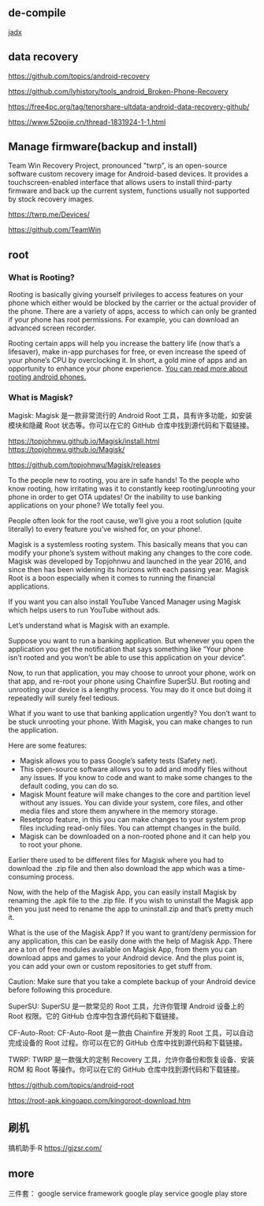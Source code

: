 
## de-compile
[jadx](https://github.com/skylot/jadx/releases)

## data recovery

https://github.com/topics/android-recovery

https://github.com/lyhistory/tools_android_Broken-Phone-Recovery

https://free4pc.org/tag/tenorshare-ultdata-android-data-recovery-github/

https://www.52pojie.cn/thread-1831924-1-1.html

## Manage firmware(backup and install)

Team Win Recovery Project, pronounced "twrp", is an open-source software custom recovery image for Android-based devices. It provides a touchscreen-enabled interface that allows users to install third-party firmware and back up the current system, functions usually not supported by stock recovery images.

https://twrp.me/Devices/

https://github.com/TeamWin

## root

### What is Rooting?
Rooting is basically giving yourself privileges to access features on your phone which either would be blocked by the carrier or the actual provider of the phone. There are a variety of apps, access to which can only be granted if your phone has root permissions. For example, you can download an advanced screen recorder.


Rooting certain apps will help you increase the battery life (now that’s a lifesaver), make in-app purchases for free, or even increase the speed of your phone’s CPU by overclocking it. In short, a gold mine of apps and an opportunity to enhance your phone experience. [You can read more about rooting android phones.](https://www.bullguard.com/bullguard-security-center/mobile-security/mobile-threats/android-rooting-risks.aspx)


### What is Magisk?
Magisk: Magisk 是一款非常流行的 Android Root 工具，具有许多功能，如安装模块和隐藏 Root 状态等。你可以在它的 GitHub 仓库中找到源代码和下载链接。

https://topjohnwu.github.io/Magisk/install.html
https://topjohnwu.github.io/Magisk/

https://github.com/topjohnwu/Magisk/releases

To the people new to rooting, you are in safe hands! To the people who know rooting, how irritating was it to constantly keep rooting/unrooting your phone in order to get OTA updates! Or the inability to use banking applications on your phone? We totally feel you.

People often look for the root cause, we’ll give you a root solution (quite literally) to every feature you’ve wished for, on your phone!.


Magisk is a systemless rooting system. This basically means that you can modify your phone’s system without making any changes to the core code. Magisk was developed by Topjohnwu and launched in the year 2016, and since then has been widening its horizons with each passing year. Magisk Root is a boon especially when it comes to running the financial applications.

If you want you can also install YouTube Vanced Manager using Magisk which helps users to run YouTube without ads.

Let’s understand what is Magisk with an example.

Suppose you want to run a banking application. But whenever you open the application you get the notification that says something like “Your phone isn’t rooted and you won’t be able to use this application on your device”.

Now, to run that application, you may choose to unroot your phone, work on that app, and re-root your phone using Chainfire SuperSU. But rooting and unrooting your device is a lengthy process. You may do it once but doing it repeatedly will surely feel tedious.

What if you want to use that banking application urgently? You don’t want to be stuck unrooting your phone. With Magisk, you can make changes to run the application.

Here are some features:

+ Magisk allows you to pass Google’s safety tests (Safety net).
+ This open-source software allows you to add and modify files without any issues. If you know to code and want to make some changes to the default coding, you can do so.
+ Magisk Mount feature will make changes to the core and partition level without any issues. You can divide your system, core files, and other media files and store them anywhere in the memory storage.
+ Resetprop feature, in this you can make changes to your system prop files including read-only files. You can attempt changes in the build.
+ Magisk can be downloaded on a non-rooted phone and it can help you to root your phone.


Earlier there used to be different files for Magisk where you had to download the .zip file and then also download the app which was a time-consuming process.

Now, with the help of the Magisk App, you can easily install Magisk by renaming the .apk file to the .zip file. If you wish to uninstall the Magisk app then you just need to rename the app to uninstall.zip and that’s pretty much it.


What is the use of the Magisk App?
If you want to grant/deny permission for any application, this can be easily done with the help of Magisk App. There are a ton of free modules available on Magisk App, from them you can download apps and games to your Android device. And the plus point is, you can add your own or custom repositories to get stuff from.

Caution: Make sure that you take a complete backup of your Android device before following this procedure.




SuperSU: SuperSU 是一款常见的 Root 工具，允许你管理 Android 设备上的 Root 权限。它的 GitHub 仓库中包含源代码和下载链接。

CF-Auto-Root: CF-Auto-Root 是一款由 Chainfire 开发的 Root 工具，可以自动完成设备的 Root 过程。你可以在它的 GitHub 仓库中找到源代码和下载链接。

TWRP: TWRP 是一款强大的定制 Recovery 工具，允许你备份和恢复设备、安装 ROM 和 Root 等操作。你可以在它的 GitHub 仓库中找到源代码和下载链接。

https://github.com/topics/android-root

https://root-apk.kingoapp.com/kingoroot-download.htm

## 刷机
搞机助手·R https://gjzsr.com/


## more 

三件套：
google service framework
google play service
google play store